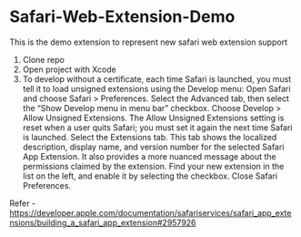 # Safari-Web-Extension-Demo
This is the demo extension to represent new safari web extension support

1. Clone repo
2. Open project with Xcode
3. To develop without a certificate, each time Safari is launched, you must tell it to load unsigned extensions using the Develop menu:
  Open Safari and choose Safari > Preferences.
  Select the Advanced tab, then select the “Show Develop menu in menu bar” checkbox.
  Choose Develop > Allow Unsigned Extensions. The Allow Unsigned Extensions setting is reset when a user quits Safari; you must set it again the next time Safari is launched.
  Select the Extensions tab. This tab shows the localized description, display name, and version number for the selected Safari App Extension. It also provides a more nuanced message about the permissions claimed by the extension.
  Find your new extension in the list on the left, and enable it by selecting the checkbox.
  Close Safari Preferences.


Refer - https://developer.apple.com/documentation/safariservices/safari_app_extensions/building_a_safari_app_extension#2957926

